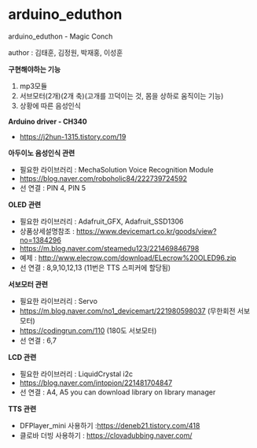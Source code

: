 # arduino_eduthon
arduino_eduthon - Magic Conch

author : 김태훈, 김정원, 박재홍, 이성훈

**구현해야하는 기능**
 1. mp3모듈
 2. 서브모터(2개)(2개 축)(고개를 끄덕이는 것, 몸을 상하로 움직이는 기능)
 3. 상황에 따른 음성인식

**Arduino driver - CH340**
 - https://j2hun-1315.tistory.com/19

**아두이노 음성인식 관련**
 - 필요한 라이브러리 : MechaSolution Voice Recognition Module
 - https://blog.naver.com/roboholic84/222739724592 
 - 선 연결 : PIN 4, PIN 5
 
**OLED 관련**
 - 필요한 라이브러리 : Adafruit_GFX, Adafruit_SSD1306
 - 상품상세설명참조 : https://www.devicemart.co.kr/goods/view?no=1384296
 - https://m.blog.naver.com/steamedu123/221469846798
 - 예제 : http://www.elecrow.com/download/ELecrow%20OLED96.zip
 - 선 연결 : 8,9,10,12,13 (11번은 TTS 스피커에 할당됨)
 
**서보모터 관련**
 - 필요한 라이브러리 : Servo
 - https://m.blog.naver.com/no1_devicemart/221980598037 (무한회전 서보모터)
 - https://codingrun.com/110 (180도 서보모터) 
 - 선 연결 : 6,7
 
 **LCD 관련**
 - 필요한 라이브러리 : LiquidCrystal i2c
 - https://blog.naver.com/intopion/221481704847
 - 선 연결 : A4, A5
 you can download library on library manager

 **TTS 관련**
 - DFPlayer_mini 사용하기 :https://deneb21.tistory.com/418
 - 클로바 더빙 사용하기 : https://clovadubbing.naver.com/